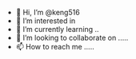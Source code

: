 - 👋 Hi, I’m @keng516 
- 👀 I’m interested in 
- 🌱 I’m currently learning ..
- 💞️ I’m looking to collaborate on .....
- 📫 How to reach me .....

<!---
keng516/keng516 is a ✨ special ✨ repository because its `README.md` (this file) appears on your GitHub profile.
You can click the Preview link to take a look at your changes.
--->
